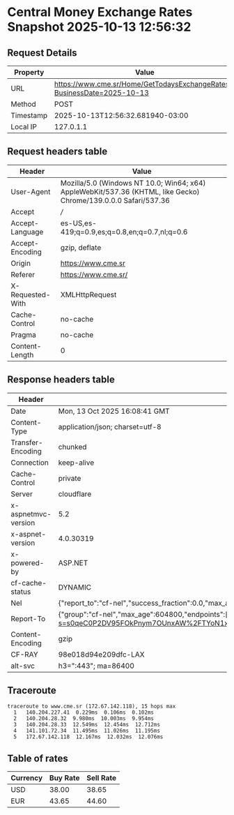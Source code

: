 # Central Money Exchange Rates Snapshot 2025-10-13 12:56:32
## Request Details

| Property | Value |
|----------|-------|
| URL | https://www.cme.sr/Home/GetTodaysExchangeRates/?BusinessDate=2025-10-13 |
| Method | POST |
| Timestamp | 2025-10-13T12:56:32.681940-03:00 |
| Local IP | 127.0.1.1 |
    
## Request headers table

| Header | Value |
|--------|-------|
| User-Agent | Mozilla/5.0 (Windows NT 10.0; Win64; x64) AppleWebKit/537.36 (KHTML, like Gecko) Chrome/139.0.0.0 Safari/537.36 |
| Accept | */* |
| Accept-Language | es-US,es-419;q=0.9,es;q=0.8,en;q=0.7,nl;q=0.6 |
| Accept-Encoding | gzip, deflate |
| Origin | https://www.cme.sr |
| Referer | https://www.cme.sr/ |
| X-Requested-With | XMLHttpRequest |
| Cache-Control | no-cache |
| Pragma | no-cache |
| Content-Length | 0 |

    
## Response headers table
| Header | Value |
|--------|-------|
| Date | Mon, 13 Oct 2025 16:08:41 GMT |
| Content-Type | application/json; charset=utf-8 |
| Transfer-Encoding | chunked |
| Connection | keep-alive |
| Cache-Control | private |
| Server | cloudflare |
| x-aspnetmvc-version | 5.2 |
| x-aspnet-version | 4.0.30319 |
| x-powered-by | ASP.NET |
| cf-cache-status | DYNAMIC |
| Nel | {"report_to":"cf-nel","success_fraction":0.0,"max_age":604800} |
| Report-To | {"group":"cf-nel","max_age":604800,"endpoints":[{"url":"https://a.nel.cloudflare.com/report/v4?s=s0qeC0P2DV95FOkPnym7OUnxAW%2FTYoN1xeDoI%2ByE%2B4Ih2wRCUanhOLk%2BcCZVa05JDoPz%2Bsm0i3MGEqBdPyZ2EjVEhaaR3YDt07g%3D"}]} |
| Content-Encoding | gzip |
| CF-RAY | 98e018d94e209dfc-LAX |
| alt-svc | h3=":443"; ma=86400 |

## Traceroute 

```
traceroute to www.cme.sr (172.67.142.118), 15 hops max
  1   140.204.227.41  0.229ms  0.106ms  0.102ms 
  2   140.204.28.32  9.980ms  10.003ms  9.954ms 
  3   140.204.28.33  12.549ms  12.454ms  12.712ms 
  4   141.101.72.34  11.495ms  11.026ms  11.195ms 
  5   172.67.142.118  12.167ms  12.032ms  12.076ms 

```


## Table of rates

| Currency | Buy Rate | Sell Rate |
|----------|----------|-----------|
| USD | 38.00 | 38.65 |
| EUR | 43.65 | 44.60 |
